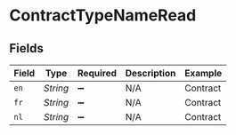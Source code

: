 # ContractTypeNameRead


## Fields

| Field              | Type               | Required           | Description        | Example            |
| ------------------ | ------------------ | ------------------ | ------------------ | ------------------ |
| `en`               | *String*           | :heavy_minus_sign: | N/A                | Contract           |
| `fr`               | *String*           | :heavy_minus_sign: | N/A                | Contract           |
| `nl`               | *String*           | :heavy_minus_sign: | N/A                | Contract           |